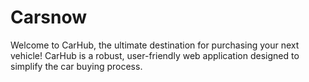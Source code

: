# Carsnow
Welcome to CarHub, the ultimate destination for purchasing your next vehicle! CarHub is a robust, user-friendly web application designed to simplify the car buying process. 
